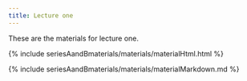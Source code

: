 ```yaml
---
title: Lecture one
---
```


These are the materials for lecture one.


  
{% include seriesAandBmaterials/materials/materialHtml.html %}

{% include seriesAandBmaterials/materials/materialMarkdown.md %}
